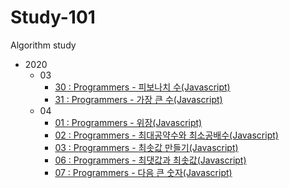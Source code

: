 # Study-101
Algorithm study

- 2020
    - 03
        - [30 : Programmers - 피보나치 수(Javascript)](2020/03/(30)Programmers-피보나치수.md)
        - [31 : Programmers - 가장 큰 수(Javascript)](2020/03/(31)Programmers-가장큰수.md)
    - 04
        - [01 : Programmers - 위장(Javascript)](2020/04/(01)Programmers-위장.md)
        - [02 : Programmers - 최대공약수와 최소공배수(Javascript)](2020/04/(02)Programmers-최대공약수와최소공배수.md)
        - [03 : Programmers - 최솟값 만들기(Javascript)](2020/04/(03)Programmers-최솟값만들기.md)
        - [06 : Programmers - 최댓값과 최솟값(Javascript)](2020/04/(06)Programmers-최댓값과최솟값.md)
        - [07 : Programmers - 다음 큰 숫자(Javascript)](2020/04/(07)Programmers-다음큰숫자.md)